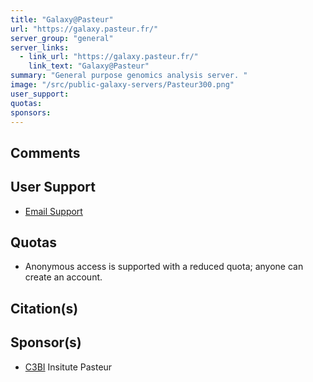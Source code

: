 ```yaml
---
title: "Galaxy@Pasteur"
url: "https://galaxy.pasteur.fr/"
server_group: "general"
server_links: 
  - link_url: "https://galaxy.pasteur.fr/"
    link_text: "Galaxy@Pasteur"
summary: "General purpose genomics analysis server. "
image: "/src/public-galaxy-servers/Pasteur300.png"
user_support: 
quotas: 
sponsors: 
---
```


## Comments


## User Support

* [Email Support](mailto:galaxy@pasteur.fr)

## Quotas

* Anonymous access is supported with a reduced quota; anyone can create an account.

## Citation(s)



## Sponsor(s)

* [C3BI](https://c3bi.pasteur.fr/) Insitute Pasteur
